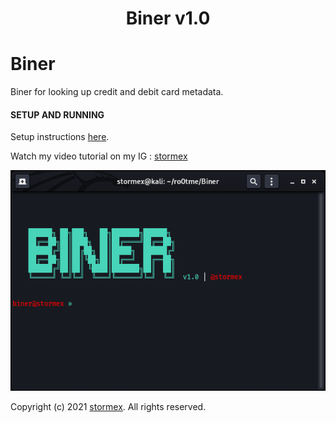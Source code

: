 <h1 align="center">Biner v1.0</h1>

# Biner
Biner for looking up credit and debit card metadata.


#### SETUP AND RUNNING
Setup instructions [here](<https://github.com/stormexx/Biner/wiki/Setting-Up-Biner>).

Watch my video tutorial on my IG : [stormex](https://www.instagram.com/stormex/)

![Screenshot](https://raw.githubusercontent.com/stormexx/Biner/main/files/screenshot.png)


Copyright (c) 2021 [stormex](https://www.instagram.com/stormex/). All rights reserved.
